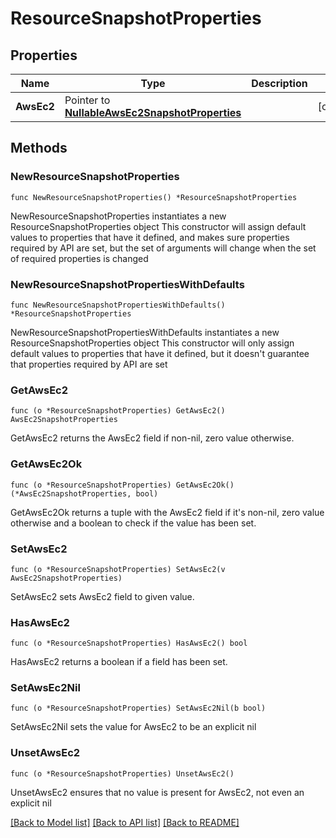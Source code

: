 # ResourceSnapshotProperties

## Properties

Name | Type | Description | Notes
------------ | ------------- | ------------- | -------------
**AwsEc2** | Pointer to [**NullableAwsEc2SnapshotProperties**](AwsEc2SnapshotProperties.md) |  | [optional] 

## Methods

### NewResourceSnapshotProperties

`func NewResourceSnapshotProperties() *ResourceSnapshotProperties`

NewResourceSnapshotProperties instantiates a new ResourceSnapshotProperties object
This constructor will assign default values to properties that have it defined,
and makes sure properties required by API are set, but the set of arguments
will change when the set of required properties is changed

### NewResourceSnapshotPropertiesWithDefaults

`func NewResourceSnapshotPropertiesWithDefaults() *ResourceSnapshotProperties`

NewResourceSnapshotPropertiesWithDefaults instantiates a new ResourceSnapshotProperties object
This constructor will only assign default values to properties that have it defined,
but it doesn't guarantee that properties required by API are set

### GetAwsEc2

`func (o *ResourceSnapshotProperties) GetAwsEc2() AwsEc2SnapshotProperties`

GetAwsEc2 returns the AwsEc2 field if non-nil, zero value otherwise.

### GetAwsEc2Ok

`func (o *ResourceSnapshotProperties) GetAwsEc2Ok() (*AwsEc2SnapshotProperties, bool)`

GetAwsEc2Ok returns a tuple with the AwsEc2 field if it's non-nil, zero value otherwise
and a boolean to check if the value has been set.

### SetAwsEc2

`func (o *ResourceSnapshotProperties) SetAwsEc2(v AwsEc2SnapshotProperties)`

SetAwsEc2 sets AwsEc2 field to given value.

### HasAwsEc2

`func (o *ResourceSnapshotProperties) HasAwsEc2() bool`

HasAwsEc2 returns a boolean if a field has been set.

### SetAwsEc2Nil

`func (o *ResourceSnapshotProperties) SetAwsEc2Nil(b bool)`

 SetAwsEc2Nil sets the value for AwsEc2 to be an explicit nil

### UnsetAwsEc2
`func (o *ResourceSnapshotProperties) UnsetAwsEc2()`

UnsetAwsEc2 ensures that no value is present for AwsEc2, not even an explicit nil

[[Back to Model list]](../README.md#documentation-for-models) [[Back to API list]](../README.md#documentation-for-api-endpoints) [[Back to README]](../README.md)


